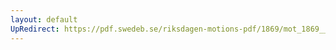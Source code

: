 ```yaml
---
layout: default
UpRedirect: https://pdf.swedeb.se/riksdagen-motions-pdf/1869/mot_1869__ak__00078/mot_1869__ak__00078_001.pdf
---
```

